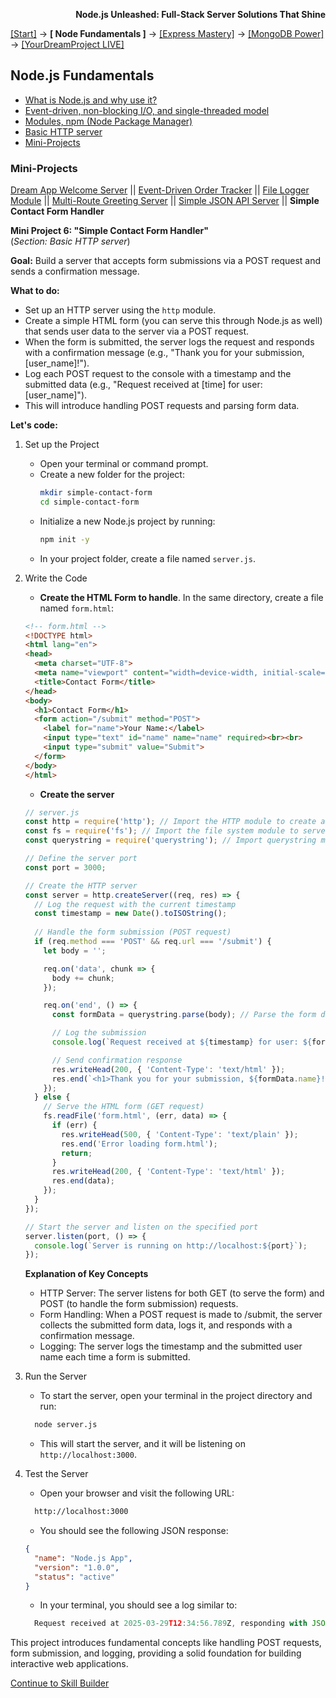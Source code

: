**<p align="right">Node.js Unleashed: Full-Stack Server Solutions That Shine</p>**

[[Start]](../Introduction.md) → **[ Node Fundamentals ]** → [[Express Mastery]](#express) → [[MongoDB Power]](#mongodb) → [[YourDreamProject LIVE]](#project)

## Node.js Fundamentals
* [What is Node.js and why use it?](1-1.md)
* [Event-driven, non-blocking I/O, and single-threaded model](1-2.md)
* [Modules, npm (Node Package Manager)](1-3.md)
* [Basic HTTP server](1-4.md)
* [Mini-Projects](#Mini-Projects)

### Mini-Projects

[Dream App Welcome Server](1-5.md) || [Event-Driven Order Tracker](1-5-2.md) || [File Logger Module](1-5-3.md) || [Multi-Route Greeting Server](1-5-4.md) || [Simple JSON API Server](1-5-5.md) || **Simple Contact Form Handler**

**Mini Project 6: "Simple Contact Form Handler"**<br /> 
(*Section: Basic HTTP server*)

**Goal:** Build a server that accepts form submissions via a POST request and sends a confirmation message.

**What to do:**
- Set up an HTTP server using the `http` module.  
- Create a simple HTML form (you can serve this through Node.js as well) that sends user data to the server via a POST request.  
- When the form is submitted, the server logs the request and responds with a confirmation message (e.g., "Thank you for your submission, [user_name]!").  
- Log each POST request to the console with a timestamp and the submitted data (e.g., "Request received at [time] for user: [user_name]").  
- This will introduce handling POST requests and parsing form data.

**Let's code:**
1. Set up the Project
   - Open your terminal or command prompt.
   - Create a new folder for the project:
     ```bash
     mkdir simple-contact-form
     cd simple-contact-form
     ```
   - Initialize a new Node.js project by running:
     ```bash
     npm init -y
     ```
   - In your project folder, create a file named `server.js`.
2. Write the Code
   - **Create the HTML Form to handle**. In the same directory, create a file named `form.html`:
   ```html
   <!-- form.html -->
   <!DOCTYPE html>
   <html lang="en">
   <head>
     <meta charset="UTF-8">
     <meta name="viewport" content="width=device-width, initial-scale=1.0">
     <title>Contact Form</title>
   </head>
   <body>
     <h1>Contact Form</h1>
     <form action="/submit" method="POST">
       <label for="name">Your Name:</label>
       <input type="text" id="name" name="name" required><br><br>
       <input type="submit" value="Submit">
     </form>
   </body>
   </html>
   ```
   - **Create the server**
   ```javascript
   // server.js
   const http = require('http'); // Import the HTTP module to create a server
   const fs = require('fs'); // Import the file system module to serve the HTML form
   const querystring = require('querystring'); // Import querystring module to parse form data

   // Define the server port
   const port = 3000;

   // Create the HTTP server
   const server = http.createServer((req, res) => {
     // Log the request with the current timestamp
     const timestamp = new Date().toISOString();
  
     // Handle the form submission (POST request)
     if (req.method === 'POST' && req.url === '/submit') {
       let body = '';

       req.on('data', chunk => {
         body += chunk;
       });

       req.on('end', () => {
         const formData = querystring.parse(body); // Parse the form data

         // Log the submission
         console.log(`Request received at ${timestamp} for user: ${formData.name}`);

         // Send confirmation response
         res.writeHead(200, { 'Content-Type': 'text/html' });
         res.end(`<h1>Thank you for your submission, ${formData.name}!</h1>`);
       });
     } else {
       // Serve the HTML form (GET request)
       fs.readFile('form.html', (err, data) => {
         if (err) {
           res.writeHead(500, { 'Content-Type': 'text/plain' });
           res.end('Error loading form.html');
           return;
         }
         res.writeHead(200, { 'Content-Type': 'text/html' });
         res.end(data);
       });
     }
   });

   // Start the server and listen on the specified port
   server.listen(port, () => {
     console.log(`Server is running on http://localhost:${port}`);
   });
   ```
   
   **Explanation of Key Concepts**
   - HTTP Server: The server listens for both GET (to serve the form) and POST (to handle the form submission) requests.
   - Form Handling: When a POST request is made to /submit, the server collects the submitted form data, logs it, and responds with a confirmation message.
   - Logging: The server logs the timestamp and the submitted user name each time a form is submitted.
   
4. Run the Server
   - To start the server, open your terminal in the project directory and run:
   ```bash
     node server.js
   ```
   - This will start the server, and it will be listening on `http://localhost:3000`.
5. Test the Server<br />
   - Open your browser and visit the following URL:
   ```bash
     http://localhost:3000
   ```
   - You should see the following JSON response:
   ```json
   {
     "name": "Node.js App",
     "version": "1.0.0",
     "status": "active"
   }
   ```
   - In your terminal, you should see a log similar to:
   ```javascript	
     Request received at 2025-03-29T12:34:56.789Z, responding with JSON
   ```
   
This project introduces fundamental concepts like handling POST requests, form submission, and logging, providing a solid foundation for building interactive web applications.

[Continue to Skill Builder](1-5SB.md)
